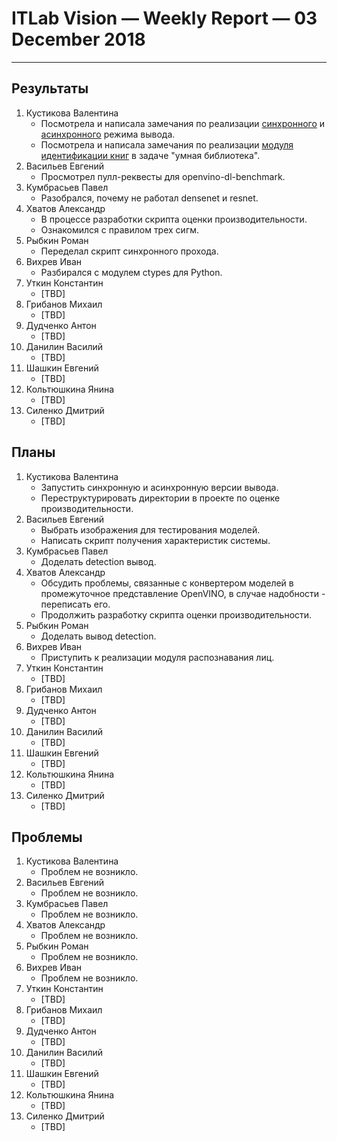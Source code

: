 ﻿# ITLab Vision — Weekly Report — 03 December 2018

----------------

## Результаты

  1. Кустикова Валентина
     - Посмотрела и написала замечания по реализации
       [синхронного][inference-engine-sync]
       и [асинхронного][inference-engine-async] режима вывода.
     - Посмотрела и написала замечания по реализации
       [модуля идентификации книг][opencv-book-matching]
       в задаче "умная библиотека".
  1. Васильев Евгений
     - Просмотрел пулл-реквесты для openvino-dl-benchmark.
  1. Кумбрасьев Павел
     - Разобрался, почему не работал densenet и resnet. 
  1. Хватов Александр
     - В процессе разработки скрипта оценки производительности.
     - Ознакомился с правилом трех сигм.
  1. Рыбкин Роман
     - Переделал скрипт синхронного прохода.
  1. Вихрев Иван
     - Разбирался с модулем ctypes для Python.
  1. Уткин Константин
     - [TBD]
  1. Грибанов Михаил
     - [TBD]
  1. Дудченко Антон
     - [TBD]
  1. Данилин Василий
     - [TBD]
  1. Шашкин Евгений
     - [TBD]
  1. Кольтюшкина Янина
     - [TBD]
  1. Силенко Дмитрий
     - [TBD]

## Планы

  1. Кустикова Валентина
     - Запустить синхронную и асинхронную версии вывода.
     - Переструктурировать директории в проекте по оценке
       производительности.
  1. Васильев Евгений
     - Выбрать изображения для тестирования моделей.
     - Написать скрипт получения характеристик системы.
  1. Кумбрасьев Павел
     - Доделать detection вывод.
  1. Хватов Александр
     - Обсудить проблемы, связанные с конвертером моделей в промежуточное
       представление OpenVINO, в случае надобности - переписать его.
     - Продолжить разработку скрипта оценки производительности.
  1. Рыбкин Роман
     - Доделать вывод detection.
  1. Вихрев Иван
     - Приступить к реализации модуля распознавания лиц.
  1. Уткин Константин
     - [TBD]
  1. Грибанов Михаил
     - [TBD]
  1. Дудченко Антон
     - [TBD]
  1. Данилин Василий
     - [TBD]
  1. Шашкин Евгений
     - [TBD]
  1. Кольтюшкина Янина
     - [TBD]
  1. Силенко Дмитрий
     - [TBD]
     

## Проблемы

  1. Кустикова Валентина
     - Проблем не возникло.
  1. Васильев Евгений
     - Проблем не возникло.
  1. Кумбрасьев Павел
     - Проблем не возникло.
  1. Хватов Александр
     - Проблем не возникло.
  1. Рыбкин Роман
     - Проблем не возникло.
  1. Вихрев Иван
     - Проблем не возникло.
  1. Уткин Константин
     - [TBD]
  1. Грибанов Михаил
     - [TBD]
  1. Дудченко Антон
     - [TBD]
  1. Данилин Василий
     - [TBD]
  1. Шашкин Евгений
     - [TBD]
  1. Кольтюшкина Янина
     - [TBD]
  1. Силенко Дмитрий
     - [TBD]


<!-- LINKS -->
[inference-engine-async]: https://github.com/itlab-vision/openvino-dl-benchmark/pull/3
[inference-engine-sync]: https://github.com/itlab-vision/openvino-dl-benchmark/pull/4
[opencv-book-matching]: https://github.com/IsinZ/openvino-smart-library/pull/1
